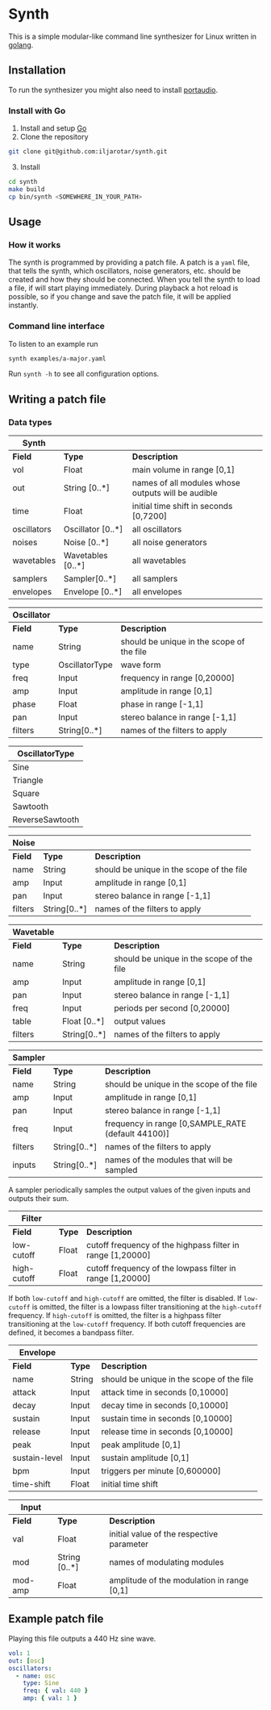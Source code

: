 # Synth

This is a simple modular-like command line synthesizer for Linux written in
[golang](https://go.dev/).

## Installation

To run the synthesizer you might also need to install
[portaudio](http://portaudio.com/docs/v19-doxydocs/tutorial_start.html).

### Install with Go

1. Install and setup [Go](https://go.dev/doc/install)
2. Clone the repository

```bash
git clone git@github.com:iljarotar/synth.git
```

3. Install

```bash
cd synth
make build
cp bin/synth <SOMEWHERE_IN_YOUR_PATH>
```

## Usage

### How it works

The synth is programmed by providing a patch file. A patch is a `yaml` file,
that tells the synth, which oscillators, noise generators, etc. should be
created and how they should be connected. When you tell the synth to load a
file, if will start playing immediately. During playback a hot reload is
possible, so if you change and save the patch file, it will be applied
instantly.

### Command line interface

To listen to an example run

```bash
synth examples/a-major.yaml
```

Run `synth -h` to see all configuration options.

## Writing a patch file

### Data types

| Synth       |                   |                                                    |
| ----------- | ----------------- | -------------------------------------------------- |
| **Field**   | **Type**          | **Description**                                    |
| vol         | Float             | main volume in range [0,1]                         |
| out         | String [0..*]     | names of all modules whose outputs will be audible |
| time        | Float             | initial time shift in seconds [0,7200]             |
| oscillators | Oscillator [0..*] | all oscillators                                    |
| noises      | Noise [0..*]      | all noise generators                               |
| wavetables  | Wavetables [0..*] | all wavetables                                     |
| samplers    | Sampler[0..*]     | all samplers                                       |
| envelopes   | Envelope [0..*]   | all envelopes                                      |

| Oscillator |                |                                           |
| ---------- | -------------- | ----------------------------------------- |
| **Field**  | **Type**       | **Description**                           |
| name       | String         | should be unique in the scope of the file |
| type       | OscillatorType | wave form                                 |
| freq       | Input          | frequency in range [0,20000]              |
| amp        | Input          | amplitude in range [0,1]                  |
| phase      | Float          | phase in range [-1,1]                     |
| pan        | Input          | stereo balance in range [-1,1]            |
| filters    | String[0..*]   | names of the filters to apply             |

| OscillatorType  |
| --------------- |
| Sine            |
| Triangle        |
| Square          |
| Sawtooth        |
| ReverseSawtooth |

| Noise     |              |                                           |
| --------- | ------------ | ----------------------------------------- |
| **Field** | **Type**     | **Description**                           |
| name      | String       | should be unique in the scope of the file |
| amp       | Input        | amplitude in range [0,1]                  |
| pan       | Input        | stereo balance in range [-1,1]            |
| filters   | String[0..*] | names of the filters to apply             |

| Wavetable |              |                                           |
| --------- | ------------ | ----------------------------------------- |
| **Field** | **Type**     | **Description**                           |
| name      | String       | should be unique in the scope of the file |
| amp       | Input        | amplitude in range [0,1]                  |
| pan       | Input        | stereo balance in range [-1,1]            |
| freq      | Input        | periods per second [0,20000]              |
| table     | Float [0..*] | output values                             |
| filters   | String[0..*] | names of the filters to apply             |

| Sampler   |              |                                                    |
| --------- | ------------ | -------------------------------------------------- |
| **Field** | **Type**     | **Description**                                    |
| name      | String       | should be unique in the scope of the file          |
| amp       | Input        | amplitude in range [0,1]                           |
| pan       | Input        | stereo balance in range [-1,1]                     |
| freq      | Input        | frequency in range [0,SAMPLE_RATE (default 44100)] |
| filters   | String[0..*] | names of the filters to apply                      |
| inputs    | String[0..*] | names of the modules that will be sampled          |

A sampler periodically samples the output values of the given inputs and outputs their sum.

| Filter      |          |                                                            |
| ----------- | -------- | ---------------------------------------------------------- |
| **Field**   | **Type** | **Description**                                            |
| low-cutoff  | Float    | cutoff frequency of the highpass filter in range [1,20000] |
| high-cutoff | Float    | cutoff frequency of the lowpass filter in range [1,20000]  |

If both `low-cutoff` and `high-cutoff` are omitted, the filter is disabled. If
`low-cutoff` is omitted, the filter is a lowpass filter transitioning at the
`high-cutoff` frequency. If `high-cutoff` is omitted, the filter is a highpass filter
transitioning at the `low-cutoff` frequency. If both cutoff frequencies are defined, it becomes a bandpass filter.

| Envelope      |          |                                           |
| ------------- | -------- | ----------------------------------------- |
| **Field**     | **Type** | **Description**                           |
| name          | String   | should be unique in the scope of the file |
| attack        | Input    | attack time in seconds [0,10000]          |
| decay         | Input    | decay time in seconds [0,10000]           |
| sustain       | Input    | sustain time in seconds [0,10000]         |
| release       | Input    | release time in seconds [0,10000]         |
| peak          | Input    | peak amplitude [0,1]                      |
| sustain-level | Input    | sustain amplitude [0,1]                   |
| bpm           | Input    | triggers per minute [0,600000]            |
| time-shift    | Float    | initial time shift                        |

| Input     |               |                                            |
| --------- | ------------- | ------------------------------------------ |
| **Field** | **Type**      | **Description**                            |
| val       | Float         | initial value of the respective parameter  |
| mod       | String [0..*] | names of modulating modules                |
| mod-amp   | Float         | amplitude of the modulation in range [0,1] |

## Example patch file

Playing this file outputs a 440 Hz sine wave.

```yaml
vol: 1
out: [osc]
oscillators:
  - name: osc
    type: Sine
    freq: { val: 440 }
    amp: { val: 1 }
```

